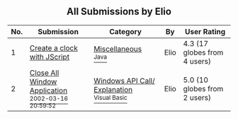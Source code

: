 ﻿<div align="center">

## All Submissions by Elio

</div>

No.  | Submission | Category | By   | User Rating
---- | ---------- | -------- | ---- | -----------
1 | [Create a clock with JScript<br />](https://github.com/Planet-Source-Code/elio-create-a-clock-with-jscript__2-1877) | [Miscellaneous<br /><sup>Java</sup>](../ByCategory/miscellaneous__2-57.md) | Elio | 4.3 (17 globes from 4 users)
2 | [Close All Window Application<br /><sup>2002-03-16 20:59:52</sup>](https://github.com/Planet-Source-Code/elio-close-all-window-application__1-32749) | [Windows API Call/ Explanation<br /><sup>Visual Basic</sup>](../ByCategory/windows-api-call-explanation__1-39.md) | Elio | 5.0 (10 globes from 2 users)
